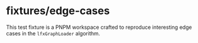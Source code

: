 # fixtures/edge-cases

This test fixture is a PNPM workspace crafted to reproduce interesting edge cases in the `lfxGraphLoader` algorithm.

